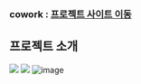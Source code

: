 ### cowork : <a href="http://coworkintranet.site">프로젝트 사이트 이동</a>
## 프로젝트 소개
<img src="https://github.com/limbit95/cowork/assets/111622452/40088173-d6e3-46af-82aa-977f081f5ba7"></img>
<img src="https://github.com/limbit95/cowork/assets/111622452/22b3584f-90e4-491b-ba64-d6f38c5c669f"></img>
![image](https://github.com/limbit95/cowork/assets/111622452/221e8100-8b8c-4e9f-9441-936feb5518b5)
